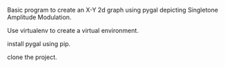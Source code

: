 Basic program to create an X-Y 2d graph using pygal depicting Singletone Amplitude Modulation.

Use virtualenv to create a virtual environment.

install pygal using pip.

clone the project.